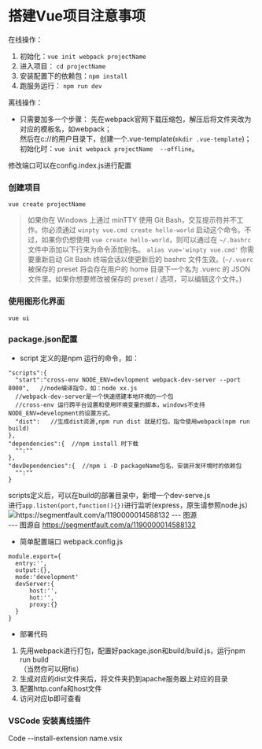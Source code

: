 # 搭建Vue项目注意事项

在线操作：
1. 初始化：`vue init webpack projectName`
2. 进入项目： `cd projectName`
3. 安装配置下的依赖包：`npm install`
4. 跑服务运行： `npm run dev`

离线操作：  
* 只需要加多一个步骤：
先在webpack官网下载压缩包，解压后将文件夹改为对应的模板名，如webpack；  
然后在c://的用户目录下，创建一个.vue-template(`mkdir .vue-template`)；  
初始化时：`vue init webpack projectName  --offline`。

修改端口可以在config.index.js进行配置

### 创建项目  
`vue create projectName`
> 如果你在 Windows 上通过 minTTY 使用 Git Bash，交互提示符并不工作。你必须通过 `winpty vue.cmd create hello-world` 启动这个命令。不过，如果你仍想使用 `vue create hello-world`，则可以通过在 `~/.bashrc` 文件中添加以下行来为命令添加别名。 `alias vue='winpty vue.cmd'` 你需要重新启动 Git Bash 终端会话以使更新后的 bashrc 文件生效。(`~/.vuerc`被保存的 preset 将会存在用户的 home 目录下一个名为 .vuerc 的 JSON 文件里。如果你想要修改被保存的 preset / 选项，可以编辑这个文件。)

### 使用图形化界面  
`vue ui`


### package.json配置
* script
定义的是npm 运行的命令，如：
```
"scripts":{
  "start":"cross-env NODE_ENV=devlopment webpack-dev-server --port 8000",   //node编译指令，如：node xx.js
  //webpack-dev-server是一个快速搭建本地环境的一个包
  //cross-env 运行跨平台设置和使用环境变量的脚本，windows不支持NODE_ENV=development的设置方式。
  "dist":   //生成dist资源,npm run dist 就是打包，指令使用webpack(npm run build)
},
"dependencies":{  //npm install 时下载
  "":""  
},
"devDependencies":{  //npm i -D packageName包名，安装开发环境时的依赖包
  "":""  
}
```
  scripts定义后，可以在build的部署目录中，新增一个dev-serve.js  
  进行`app.listen(port,function(){})`进行监听(express，原生请参照node.js）
![https://segmentfault.com/a/1190000014588132 --- 图源](https://segmentfault.com/img/bV9mWS?w=761&h=510)  
--- 图源自 https://segmentfault.com/a/1190000014588132  


* 简单配置端口
webpack.config.js
```
module.export={
  entry:'',
  output:{},
  mode:'development'
  devServer:{
      host:'',
      hot:'',
      proxy:{}
  }
}
```

* 部署代码
1. 先用webpack进行打包，配置好package.json和build/build.js，运行npm run build  
（当然你可以用fis）
2. 生成对应的dist文件夹后，将文件夹扔到apache服务器上对应的目录
3. 配置http.confa和host文件
4. 访问对应Ip即可查看

### VSCode 安装离线插件
Code --install-extension name.vsix
